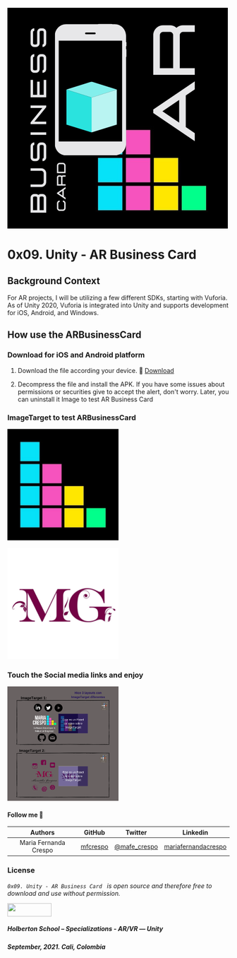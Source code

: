 ![](https://github.com/mfcrespo/holbertonschool-unity/blob/main/0x09-unity_ar_business_card/Assets/Images/BusinessCard_AR_logo.png)

# 0x09. Unity - AR Business Card

## Background Context

For AR projects, I will be utilizing a few different SDKs, starting with Vuforia. As of Unity 2020, Vuforia is integrated into Unity and supports development for iOS, Android, and Windows.

## How use the ARBusinessCard

### Download for iOS and Android platform

1) Download the file according your device.
📱 [Download](https://drive.google.com/drive/folders/1lvrLWu23UAwmKZ1jW8ELPlsY2c9NtnJH)

2) Decompress the file and install the APK. If you have some issues about permissions or securities give to accept the alert, don't worry. Later, you can uninstall it
Image to test AR Business Card

### ImageTarget to test ARBusinessCard

<p>
<img src="https://github.com/mfcrespo/holbertonschool-unity/blob/main/0x09-unity_ar_business_card/Assets/Images/LogoAR.jpg" width="50%" height="50%">
</p>

<p>
<img src="https://github.com/mfcrespo/holbertonschool-unity/blob/main/0x09-unity_ar_business_card/Assets/Images/MGA_logo.jpg" width="50%" height="50%">
</p>

### Touch the Social media links and enjoy

<p>
<img src="https://github.com/mfcrespo/holbertonschool-unity/blob/main/0x09-unity_ar_business_card/Assets/Images/0-layout2.png" width="50%" height="50%">
</p>

#### Follow me 💬

| Authors | GitHub | Twitter | Linkedin |
| :---: | :---: | :---: | :---: |
| Maria Fernanda Crespo | [mfcrespo](https://github.com/mfcrespo) | [@mafe_crespo](https://twitter.com/mafe_crespo) | [mariafernandacrespo](https://www.linkedin.com/in/mariafernandacrespo) |

### License
*`0x09. Unity - AR Business Card ` is open source and therefore free to download and use without permission.*

<a href="url"><img src="https://www.holbertonschool.com/holberton-logo.png" align="middle" width="100" height="30"></a>

##### Holberton School – Specializations - AR/VR ― Unity
##### September, 2021. Cali, Colombia